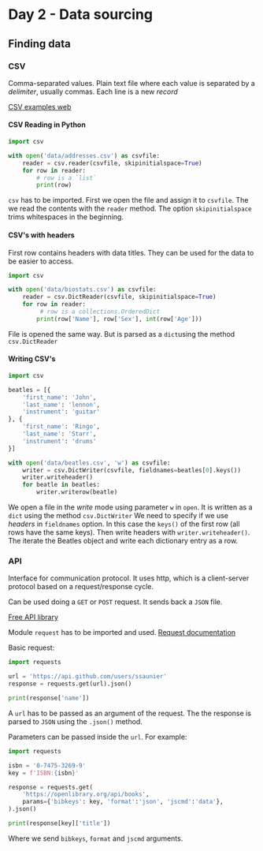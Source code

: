 <!-- markdownlint-configure-file { "MD024": { "siblings_only": true } } -->

# Day 2 - Data sourcing

## Finding data

### CSV

Comma-separated values.
Plain text file where each value is separated by a _delimiter_, usually commas.
Each line is a new _record_

[CSV examples web](https://people.sc.fsu.edu/~jburkardt/data/csv/csv.html)

#### CSV Reading in Python

```py
import csv

with open('data/addresses.csv') as csvfile:
    reader = csv.reader(csvfile, skipinitialspace=True)
    for row in reader:
        # row is a `list`
        print(row)
```

`csv` has to be imported.
First we open the file and assign it to `csvfile`.
The we read the contents with the `reader` method.
The option `skipinitialspace` trims whitespaces in the beginning.

#### CSV's with headers

First row contains headers with data titles.
They can be used for the data to be easier to access.

```py
import csv

with open('data/biostats.csv') as csvfile:
    reader = csv.DictReader(csvfile, skipinitialspace=True)
    for row in reader:
         # row is a collections.OrderedDict
        print(row['Name'], row['Sex'], int(row['Age']))
```

File is opened the same way. But is parsed as a `dict`using the method `csv.DictReader`

#### Writing CSV's

```py
import csv

beatles = [{
    'first_name': 'John',
    'last_name': 'lennon',
    'instrument': 'guitar'
}, {
    'first_name': 'Ringo',
    'last_name': 'Starr',
    'instrument': 'drums'
}]

with open('data/beatles.csv', 'w') as csvfile:
    writer = csv.DictWriter(csvfile, fieldnames=beatles[0].keys())
    writer.writeheader()
    for beatle in beatles:
        writer.writerow(beatle)
```

We open a file in the _write_ mode using parameter `w` in `open`.
It is written as a `dict` using the method `csv.DictWriter`
We need to specify if we use _headers_ in `fieldnames` option.
In this case the `keys()` of the first row (all rows have the same keys).
Then write headers with `writer.writeheader()`.
The iterate the Beatles object and write each dictionary entry as a row.

### API

Interface for communication protocol.
It uses http, which is a client-server protocol based on a request/response cycle.

Can be used doing a `GET` or `POST` request. It sends back a `JSON` file.

[Free API library](https://github.com/public-apis/public-apis)

Module `request` has to be imported and used. [Request documentation](https://pypi.org/project/requests/)

Basic request:

```py
import requests

url = 'https://api.github.com/users/ssaunier'
response = requests.get(url).json()

print(response['name'])
```

A `url` has to be passed as an argument of the request.
The the response is parsed to `JSON` using the `.json()` method.

Parameters can be passed inside the `url`.
For example:

```py
import requests

isbn = '0-7475-3269-9'
key = f'ISBN:{isbn}'

response = requests.get(
    'https://openlibrary.org/api/books',
    params={'bibkeys': key, 'format':'json', 'jscmd':'data'},
).json()

print(response[key]['title'])
```

Where we send `bibkeys`, `format` and `jscmd` arguments.
